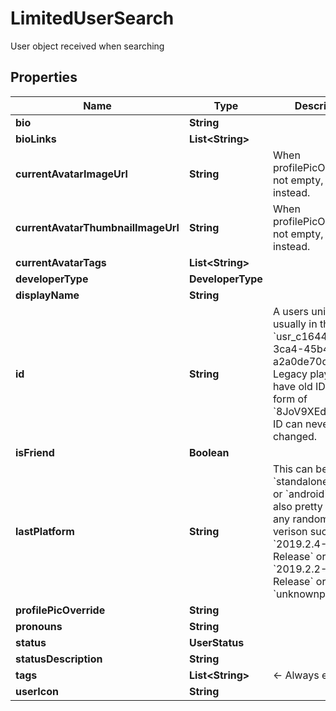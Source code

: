

# LimitedUserSearch

User object received when searching

## Properties

| Name | Type | Description | Notes |
|------------ | ------------- | ------------- | -------------|
|**bio** | **String** |  |  [optional] |
|**bioLinks** | **List&lt;String&gt;** |   |  [optional] |
|**currentAvatarImageUrl** | **String** | When profilePicOverride is not empty, use it instead. |  |
|**currentAvatarThumbnailImageUrl** | **String** | When profilePicOverride is not empty, use it instead. |  |
|**currentAvatarTags** | **List&lt;String&gt;** |  |  |
|**developerType** | **DeveloperType** |  |  |
|**displayName** | **String** |  |  |
|**id** | **String** | A users unique ID, usually in the form of &#x60;usr_c1644b5b-3ca4-45b4-97c6-a2a0de70d469&#x60;. Legacy players can have old IDs in the form of &#x60;8JoV9XEdpo&#x60;. The ID can never be changed. |  |
|**isFriend** | **Boolean** |  |  |
|**lastPlatform** | **String** | This can be &#x60;standalonewindows&#x60; or &#x60;android&#x60;, but can also pretty much be any random Unity verison such as &#x60;2019.2.4-801-Release&#x60; or &#x60;2019.2.2-772-Release&#x60; or even &#x60;unknownplatform&#x60;. |  |
|**profilePicOverride** | **String** |  |  [optional] |
|**pronouns** | **String** |  |  [optional] |
|**status** | **UserStatus** |  |  |
|**statusDescription** | **String** |  |  |
|**tags** | **List&lt;String&gt;** | &lt;- Always empty. |  |
|**userIcon** | **String** |  |  [optional] |



